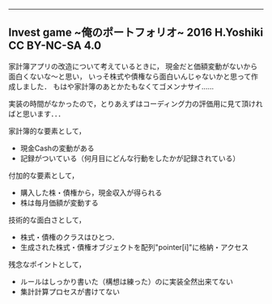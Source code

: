 -----------------
Invest game ~俺のポートフォリオ~
2016 H.Yoshiki   CC BY-NC-SA 4.0
-----------------

家計簿アプリの改造について考えているときに，
現金だと価額変動がないから面白くないな～と思い，
いっそ株式や債権なら面白いんじゃないかと思って作成しました．
もはや家計簿のあとかたもなくてゴメンナサイ……

実装の時間がなかったので，とりあえずはコーディング力の評価用に見て頂ければと思います．．．


家計簿的な要素として，
* 現金Cashの変動がある
* 記録がついている（何月目にどんな行動をしたかが記録されている）

付加的な要素として，
* 購入した株・債権から，現金収入が得られる
* 株は毎月価額が変動する

技術的な面白さとして，
* 株式・債権のクラスはひとつ．
* 生成された株式・債権オブジェクトを配列"pointer[i]"に格納・アクセス

残念なポイントとして，
* ルールはしっかり書いた（構想は練った）のに実装全然出来てない
* 集計計算プロセスが書けてない

